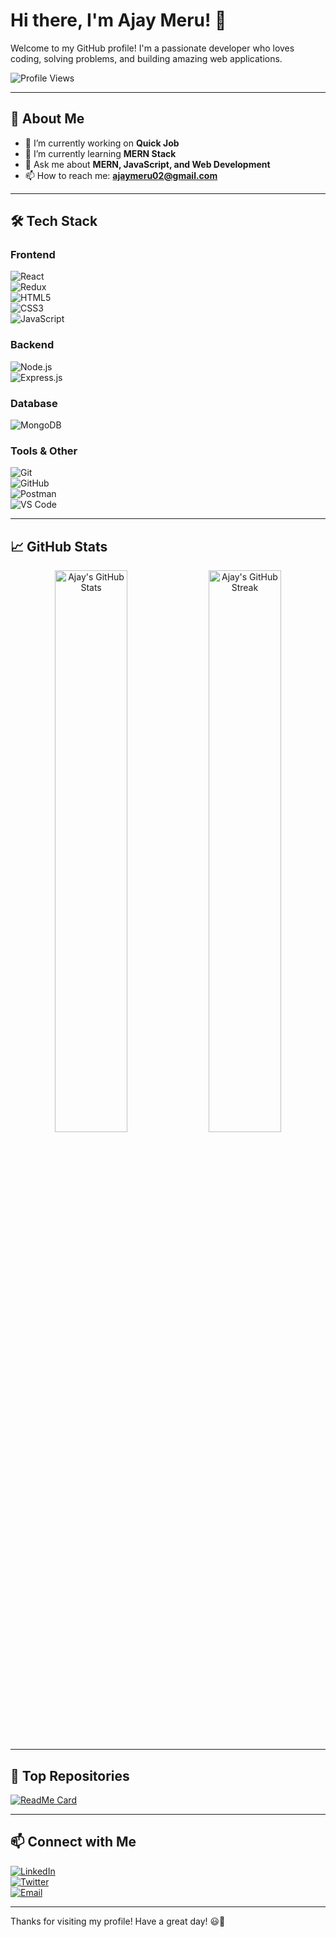 # Hi there, I'm Ajay Meru! 👋  

Welcome to my GitHub profile! I'm a passionate developer who loves coding, solving problems, and building amazing web applications.  

![Profile Views](https://komarev.com/ghpvc/?username=ajaymeru&label=Profile%20Views&color=0e75b6&style=flat)  

---

## 🚀 About Me  

- 🔭 I’m currently working on **Quick Job**  
- 🌱 I’m currently learning **MERN Stack**  
- 💬 Ask me about **MERN, JavaScript, and Web Development**  
- 📫 How to reach me: **ajaymeru02@gmail.com**  

---

## 🛠️ Tech Stack  

### **Frontend**  
![React](https://img.shields.io/badge/React-20232A?style=for-the-badge&logo=react&logoColor=61DAFB)  
![Redux](https://img.shields.io/badge/Redux-764ABC?style=for-the-badge&logo=redux&logoColor=white)  
![HTML5](https://img.shields.io/badge/HTML5-E34F26?style=for-the-badge&logo=html5&logoColor=white)  
![CSS3](https://img.shields.io/badge/CSS3-1572B6?style=for-the-badge&logo=css3&logoColor=white)  
![JavaScript](https://img.shields.io/badge/JavaScript-F7DF1E?style=for-the-badge&logo=javascript&logoColor=black)  

### **Backend**  
![Node.js](https://img.shields.io/badge/Node.js-339933?style=for-the-badge&logo=node.js&logoColor=white)  
![Express.js](https://img.shields.io/badge/Express.js-000000?style=for-the-badge&logo=express&logoColor=white)  

### **Database**  
![MongoDB](https://img.shields.io/badge/MongoDB-47A248?style=for-the-badge&logo=mongodb&logoColor=white)  

### **Tools & Other**  
![Git](https://img.shields.io/badge/Git-F05032?style=for-the-badge&logo=git&logoColor=white)  
![GitHub](https://img.shields.io/badge/GitHub-181717?style=for-the-badge&logo=github&logoColor=white)  
![Postman](https://img.shields.io/badge/Postman-FF6C37?style=for-the-badge&logo=postman&logoColor=white)  
![VS Code](https://img.shields.io/badge/VS%20Code-007ACC?style=for-the-badge&logo=visual-studio-code&logoColor=white)  

---

## 📈 GitHub Stats  

<div align="center">
  <img src="https://github-readme-stats.vercel.app/api?username=ajaymeru&show_icons=true&theme=radical" alt="Ajay's GitHub Stats" width="48%" />
  <img src="https://github-readme-streak-stats.herokuapp.com/?user=ajaymeru&theme=radical" alt="Ajay's GitHub Streak" width="48%" />
</div>

---

## 🌟 Top Repositories  

[![ReadMe Card](https://github-readme-stats.vercel.app/api/pin/?username=ajaymeru&repo=repository-name&theme=radical)](https://github.com/ajaymeru/repository-name)  

---

## 📫 Connect with Me  

[![LinkedIn](https://img.shields.io/badge/LinkedIn-0A66C2?style=for-the-badge&logo=linkedin&logoColor=white)](https://www.linkedin.com/in/ajaymeru)  
[![Twitter](https://img.shields.io/badge/Twitter-1DA1F2?style=for-the-badge&logo=twitter&logoColor=white)](https://twitter.com/ajaymeru)  
[![Email](https://img.shields.io/badge/Email-D14836?style=for-the-badge&logo=gmail&logoColor=white)](mailto:ajaymeru02@gmail.com)  

---

Thanks for visiting my profile! Have a great day! 😃🚀  
